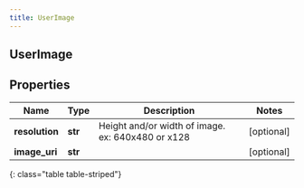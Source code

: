 ```yaml
---
title: UserImage
---
```

## UserImage

## Properties

|Name | Type | Description | Notes|
|------------ | ------------- | ------------- | -------------|
| **resolution** | **str** | Height and/or width of image. ex: 640x480 or x128 | [optional] |
| **image_uri** | **str** |  | [optional] |
{: class="table table-striped"}


